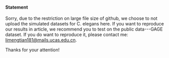 #### Statement
Sorry, due to the restriction on large file size of github, we choose to not upload the simulated datasets for C. elegans here. If you want to reproduce our results in article, we recommend you to test on the public data---GAGE dataset. If you do want to reproduce it, please contact me: limengtian181@mails.ucas.edu.cn.

Thanks for your attention!
